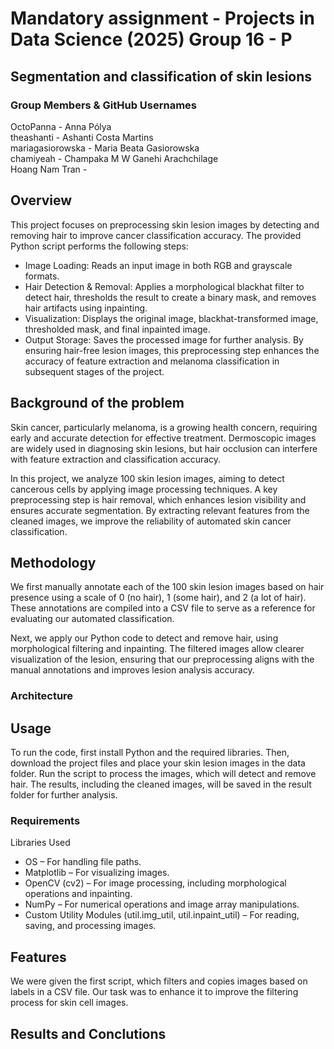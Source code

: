 # Mandatory assignment - Projects in Data Science (2025) Group 16 - P

## Segmentation and classification of skin lesions


### Group  Members & GitHub Usernames

OctoPanna - Anna Pólya <br>
theashanti - Ashanti Costa Martins <br>
mariagasiorowska - Maria Beata Gasiorowska <br>
chamiyeah - Champaka M W Ganehi Arachchilage <br>
Hoang Nam Tran - <br>

## Overview
This project focuses on preprocessing skin lesion images by detecting and removing hair to improve cancer classification accuracy. The provided Python script performs the following steps:
- Image Loading: Reads an input image in both RGB and grayscale formats.
- Hair Detection & Removal: Applies a morphological blackhat filter to detect hair, thresholds the result to create a binary mask, and removes hair artifacts using inpainting.
- Visualization: Displays the original image, blackhat-transformed image, thresholded mask, and final inpainted image.
- Output Storage: Saves the processed image for further analysis.
By ensuring hair-free lesion images, this preprocessing step enhances the accuracy of feature extraction and melanoma classification in subsequent stages of the project.

## Background of the problem <br>
Skin cancer, particularly melanoma, is a growing health concern, requiring early and accurate detection for effective treatment. Dermoscopic images are widely used in diagnosing skin lesions, but hair occlusion can interfere with feature extraction and classification accuracy.

In this project, we analyze 100 skin lesion images, aiming to detect cancerous cells by applying image processing techniques. A key preprocessing step is hair removal, which enhances lesion visibility and ensures accurate segmentation. By extracting relevant features from the cleaned images, we improve the reliability of automated skin cancer classification.

## Methodology 
We first manually annotate each of the 100 skin lesion images based on hair presence using a scale of 0 (no hair), 1 (some hair), and 2 (a lot of hair). These annotations are compiled into a CSV file to serve as a reference for evaluating our automated classification.

Next, we apply our Python code to detect and remove hair, using morphological filtering and inpainting. The filtered images allow clearer visualization of the lesion, ensuring that our preprocessing aligns with the manual annotations and improves lesion analysis accuracy.
### Architecture <br>

## Usage
To run the code, first install Python and the required libraries. Then, download the project files and place your skin lesion images in the data folder. Run the script to process the images, which will detect and remove hair. The results, including the cleaned images, will be saved in the result folder for further analysis.
### Requirements <br>
Libraries Used
* OS – For handling file paths.
* Matplotlib – For visualizing images.
* OpenCV (cv2) – For image processing, including morphological operations and inpainting.
* NumPy – For numerical operations and image array manipulations.
* Custom Utility Modules (util.img_util, util.inpaint_util) – For reading, saving, and processing images.

## Features
We were given the first script, which filters and copies images based on labels in a CSV file. Our task was to enhance it to improve the filtering process for skin cell images.

## Results and Conclutions 







